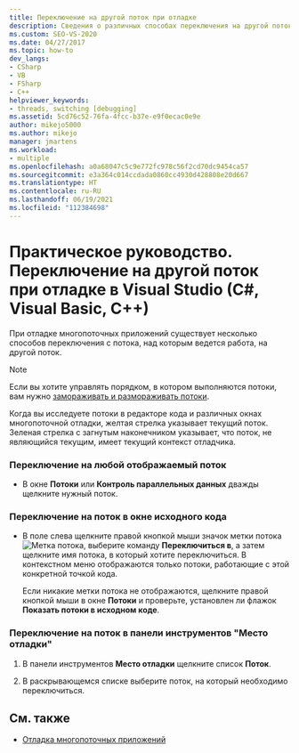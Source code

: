 ```yaml
---
title: Переключение на другой поток при отладке
description: Сведения о различных способах переключения на другой поток при отладке многопоточного приложения в Visual Studio.
ms.custom: SEO-VS-2020
ms.date: 04/27/2017
ms.topic: how-to
dev_langs:
- CSharp
- VB
- FSharp
- C++
helpviewer_keywords:
- threads, switching [debugging]
ms.assetid: 5cd76c52-76fa-4fcc-b37e-e9f0ecac0e9e
author: mikejo5000
ms.author: mikejo
manager: jmartens
ms.workload:
- multiple
ms.openlocfilehash: a0a68047c5c9e772fc978c56f2cd70dc9454ca57
ms.sourcegitcommit: e3a364c014ccdada0860cc4930d428808e20d667
ms.translationtype: HT
ms.contentlocale: ru-RU
ms.lasthandoff: 06/19/2021
ms.locfileid: "112384698"
---
```

# <a name="how-to-switch-to-another-thread-while-debugging-in-visual-studio-c-visual-basic-c"></a>Практическое руководство. Переключение на другой поток при отладке в Visual Studio (C#, Visual Basic, C++)
При отладке многопоточных приложений существует несколько способов переключения с потока, над которым ведется работа, на другой поток.

> [!NOTE]
> Если вы хотите управлять порядком, в котором выполняются потоки, вам нужно [замораживать и размораживать потоки](../debugger/get-started-debugging-multithreaded-apps.md).

Когда вы исследуете потоки в редакторе кода и различных окнах многопоточной отладки, желтая стрелка указывает текущий поток. Зеленая стрелка с загнутым наконечником указывает, что поток, не являющийся текущим, имеет текущий контекст отладчика.

### <a name="to-switch-to-any-thread-that-appears"></a>Переключение на любой отображаемый поток

- В окне **Потоки** или **Контроль параллельных данных** дважды щелкните нужный поток.

### <a name="to-switch-to-a-thread-in-a-source-window"></a>Переключение на поток в окне исходного кода

- В поле слева щелкните правой кнопкой мыши значок метки потока ![Метка потока](../debugger/media/dbg-thread-marker.png "ThreadMarker"), выберите команду **Переключиться в**, а затем щелкните имя потока, в который хотите переключиться. В контекстном меню отображаются только потоки, работающие с этой конкретной точкой кода.

     Если никакие метки потока не отображаются, щелкните правой кнопкой мыши в окне **Потоки** и проверьте, установлен ли флажок **Показать потоки в исходном коде**.

### <a name="to-switch-to-a-thread-in-the-debug-location-toolbar"></a>Переключение на поток в панели инструментов "Место отладки"

1. В панели инструментов **Место отладки** щелкните список **Поток**.

2. В раскрывающемся списке выберите поток, на который необходимо переключиться.

## <a name="see-also"></a>См. также
- [Отладка многопоточных приложений](../debugger/debug-multithreaded-applications-in-visual-studio.md)
